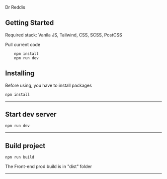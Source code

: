 Dr Reddis

## Getting Started

Required stack: Vanila JS, Tailwind, CSS, SCSS, PostCSS


Pull current code

```
    npm install
    npm run dev
```


## Installing

Before using, you have to install packages

    npm install

---

## Start dev server

    npm run dev

---

## Build project

    npm run build

The Front-end prod build is in "dist" folder

---
